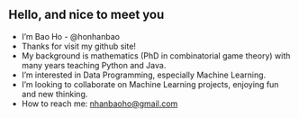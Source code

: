 
<h2 styles="text-align: center">Hello, and nice to meet you</h2>

- I’m Bao Ho - @honhanbao
- Thanks for visit my github site!
- My background is mathematics (PhD in combinatorial game theory) with many years teaching Python and Java.
- I’m interested in Data Programming, especially Machine Learning.
- I’m looking to collaborate on Machine Learning projects, enjoying fun and new thinking.
- How to reach me: nhanbaoho@gmail.com

<!---
honhanbao/honhanbao is a ✨ special ✨ repository because its `README.md` (this file) appears on your GitHub profile.
You can click the Preview link to take a look at your changes.
--->
